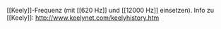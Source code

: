 [[Keely]]-Frequenz (mit [[620 Hz]] und [[12000 Hz]] einsetzen). 
Info zu [[Keely]]: http://www.keelynet.com/keelyhistory.htm